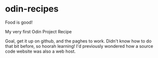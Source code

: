 # odin-recipes
Food is good!

My very first Odin Project Recipe

Goal, get it up on github, and the paghes to work.
Didn't know how to do that bit before, so hoorah learning!
I'd previously wondered how a source code website was also a web host.